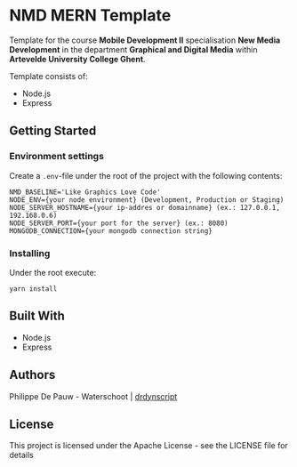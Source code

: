 # NMD MERN Template

Template for the course **Mobile Development II** specialisation **New Media Development** in the department **Graphical and Digital Media** within **Artevelde University College Ghent**.

Template consists of:

- Node.js
- Express

## Getting Started

### Environment settings

Create a `.env`-file under the root of the project with the following contents:

```
NMD_BASELINE='Like Graphics Love Code'  
NODE_ENV={your node environment} (Development, Production or Staging)  
NODE_SERVER_HOSTNAME={your ip-addres or domainname} (ex.: 127.0.0.1, 192.168.0.6)  
NODE_SERVER_PORT={your port for the server} (ex.: 8080)  
MONGODB_CONNECTION={your mongodb connection string}
```

### Installing

Under the root execute:

```
yarn install
```

## Built With

- Node.js
- Express

## Authors

Philippe De Pauw - Waterschoot | [drdynscript](https://github.com/drdynscript)

## License

This project is licensed under the Apache License - see the LICENSE file for details